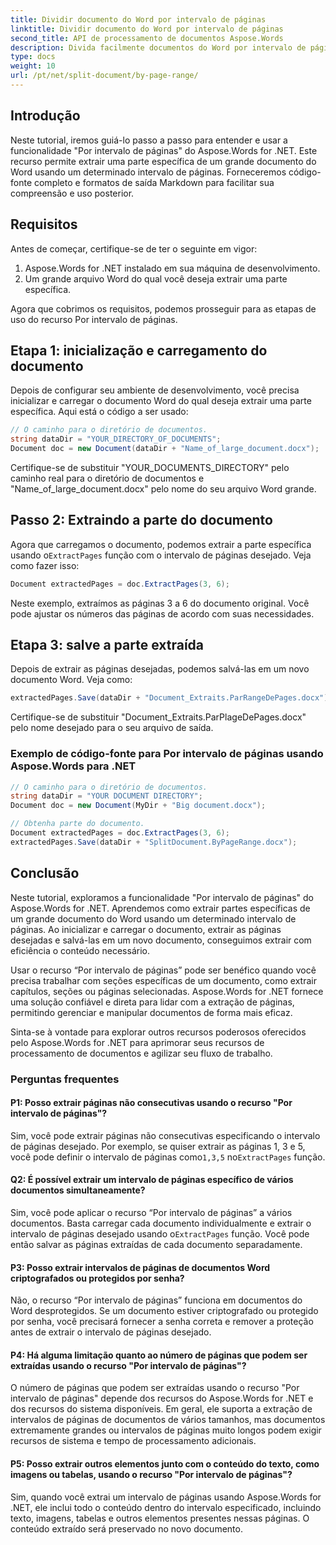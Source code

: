 ```yaml
---
title: Dividir documento do Word por intervalo de páginas
linktitle: Dividir documento do Word por intervalo de páginas
second_title: API de processamento de documentos Aspose.Words
description: Divida facilmente documentos do Word por intervalo de páginas usando o guia passo a passo Aspose.Words for .NET.
type: docs
weight: 10
url: /pt/net/split-document/by-page-range/
---
```


## Introdução
Neste tutorial, iremos guiá-lo passo a passo para entender e usar a funcionalidade "Por intervalo de páginas" do Aspose.Words for .NET. Este recurso permite extrair uma parte específica de um grande documento do Word usando um determinado intervalo de páginas. Forneceremos código-fonte completo e formatos de saída Markdown para facilitar sua compreensão e uso posterior.

## Requisitos
Antes de começar, certifique-se de ter o seguinte em vigor:

1. Aspose.Words for .NET instalado em sua máquina de desenvolvimento.
2. Um grande arquivo Word do qual você deseja extrair uma parte específica.

Agora que cobrimos os requisitos, podemos prosseguir para as etapas de uso do recurso Por intervalo de páginas.

## Etapa 1: inicialização e carregamento do documento
Depois de configurar seu ambiente de desenvolvimento, você precisa inicializar e carregar o documento Word do qual deseja extrair uma parte específica. Aqui está o código a ser usado:

```csharp
// O caminho para o diretório de documentos.
string dataDir = "YOUR_DIRECTORY_OF_DOCUMENTS";
Document doc = new Document(dataDir + "Name_of_large_document.docx");
```

Certifique-se de substituir "YOUR_DOCUMENTS_DIRECTORY" pelo caminho real para o diretório de documentos e "Name_of_large_document.docx" pelo nome do seu arquivo Word grande.

## Passo 2: Extraindo a parte do documento
 Agora que carregamos o documento, podemos extrair a parte específica usando o`ExtractPages` função com o intervalo de páginas desejado. Veja como fazer isso:

```csharp
Document extractedPages = doc.ExtractPages(3, 6);
```

Neste exemplo, extraímos as páginas 3 a 6 do documento original. Você pode ajustar os números das páginas de acordo com suas necessidades.

## Etapa 3: salve a parte extraída
Depois de extrair as páginas desejadas, podemos salvá-las em um novo documento Word. Veja como:

```csharp
extractedPages.Save(dataDir + "Document_Extraits.ParRangeDePages.docx");
```

Certifique-se de substituir "Document_Extraits.ParPlageDePages.docx" pelo nome desejado para o seu arquivo de saída.

### Exemplo de código-fonte para Por intervalo de páginas usando Aspose.Words para .NET

```csharp
// O caminho para o diretório de documentos.
string dataDir = "YOUR DOCUMENT DIRECTORY";
Document doc = new Document(MyDir + "Big document.docx");

// Obtenha parte do documento.
Document extractedPages = doc.ExtractPages(3, 6);
extractedPages.Save(dataDir + "SplitDocument.ByPageRange.docx");
```

## Conclusão

Neste tutorial, exploramos a funcionalidade "Por intervalo de páginas" do Aspose.Words for .NET. Aprendemos como extrair partes específicas de um grande documento do Word usando um determinado intervalo de páginas. Ao inicializar e carregar o documento, extrair as páginas desejadas e salvá-las em um novo documento, conseguimos extrair com eficiência o conteúdo necessário.

Usar o recurso “Por intervalo de páginas” pode ser benéfico quando você precisa trabalhar com seções específicas de um documento, como extrair capítulos, seções ou páginas selecionadas. Aspose.Words for .NET fornece uma solução confiável e direta para lidar com a extração de páginas, permitindo gerenciar e manipular documentos de forma mais eficaz.

Sinta-se à vontade para explorar outros recursos poderosos oferecidos pelo Aspose.Words for .NET para aprimorar seus recursos de processamento de documentos e agilizar seu fluxo de trabalho.

### Perguntas frequentes

#### P1: Posso extrair páginas não consecutivas usando o recurso "Por intervalo de páginas"?
 Sim, você pode extrair páginas não consecutivas especificando o intervalo de páginas desejado. Por exemplo, se quiser extrair as páginas 1, 3 e 5, você pode definir o intervalo de páginas como`1,3,5` no`ExtractPages` função.

#### Q2: É possível extrair um intervalo de páginas específico de vários documentos simultaneamente?
 Sim, você pode aplicar o recurso “Por intervalo de páginas” a vários documentos. Basta carregar cada documento individualmente e extrair o intervalo de páginas desejado usando o`ExtractPages` função. Você pode então salvar as páginas extraídas de cada documento separadamente.

#### P3: Posso extrair intervalos de páginas de documentos Word criptografados ou protegidos por senha?
Não, o recurso “Por intervalo de páginas” funciona em documentos do Word desprotegidos. Se um documento estiver criptografado ou protegido por senha, você precisará fornecer a senha correta e remover a proteção antes de extrair o intervalo de páginas desejado.

#### P4: Há alguma limitação quanto ao número de páginas que podem ser extraídas usando o recurso "Por intervalo de páginas"?
O número de páginas que podem ser extraídas usando o recurso "Por intervalo de páginas" depende dos recursos do Aspose.Words for .NET e dos recursos do sistema disponíveis. Em geral, ele suporta a extração de intervalos de páginas de documentos de vários tamanhos, mas documentos extremamente grandes ou intervalos de páginas muito longos podem exigir recursos de sistema e tempo de processamento adicionais.

#### P5: Posso extrair outros elementos junto com o conteúdo do texto, como imagens ou tabelas, usando o recurso "Por intervalo de páginas"?
Sim, quando você extrai um intervalo de páginas usando Aspose.Words for .NET, ele inclui todo o conteúdo dentro do intervalo especificado, incluindo texto, imagens, tabelas e outros elementos presentes nessas páginas. O conteúdo extraído será preservado no novo documento.

